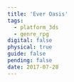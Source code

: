 ```yaml
---
title: 'Ever Oasis'
tags:
  - platform_3ds
  - genre_rpg
digital: false
physical: true
guide: false
pending: false
date: 2017-07-28
---
```

